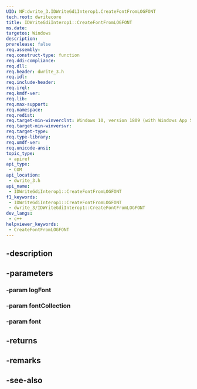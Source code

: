 ```yaml
---
UID: NF:dwrite_3.IDWriteGdiInterop1.CreateFontFromLOGFONT
tech.root: dwritecore
title: IDWriteGdiInterop1::CreateFontFromLOGFONT
ms.date: 
targetos: Windows
description: 
prerelease: false
req.assembly: 
req.construct-type: function
req.ddi-compliance: 
req.dll: 
req.header: dwrite_3.h
req.idl: 
req.include-header: 
req.irql: 
req.kmdf-ver: 
req.lib: 
req.max-support: 
req.namespace: 
req.redist: 
req.target-min-winverclnt: Windows 10, version 1809 (with Windows App SDK 0.5 or later)
req.target-min-winversvr: 
req.target-type: 
req.type-library: 
req.umdf-ver: 
req.unicode-ansi: 
topic_type:
 - apiref
api_type:
 - COM
api_location:
 - dwrite_3.h
api_name:
 - IDWriteGdiInterop1::CreateFontFromLOGFONT
f1_keywords:
 - IDWriteGdiInterop1::CreateFontFromLOGFONT
 - dwrite_3/IDWriteGdiInterop1::CreateFontFromLOGFONT
dev_langs:
 - c++
helpviewer_keywords:
 - CreateFontFromLOGFONT
---
```


## -description

## -parameters

### -param logFont

### -param fontCollection

### -param font

## -returns

## -remarks

## -see-also

